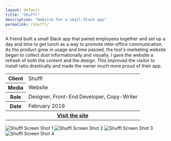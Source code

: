 ```yaml
---
layout: default
title: "Shuffl"
description: "Website for a small Slack app"
permalink: /shuffl/
---
```


<section class="grid grid-item-12/12">
	<div class="grid-item-12/12 grid-item-7/12@md">
		<p>A friend built a small Slack app that paired employees together and set up a day and time to get lunch as a way to promote inter-office communication. As the product grew in usage and time passed, the tool's marketing website began to collect dust informationally and visually. I gave the website a refresh of both the content and the design. This improved the visitor to install ratio drastically and made the owner much more proud of their app.</p>
	</div>
	<aside class="project-meta grid-item-12/12 grid-item-5/12@md">
		<table>
			<tbody>
				<tr>
					<th>Client</th>
					<td>Shuffl</td>
				</tr>
				<tr>
					<th>Media</th>
					<td>Website</td>
				</tr>
				<tr>
					<th>Role</th>
					<td>Designer, Front-End Developer, Copy-Writer</td>
				</tr>
				<tr>
					<th>Date</th>
					<td>February 2019</td>
				</tr>
				<tr>
					<th colspan="2" class="text-left pt-3">
						<a class="button" href="https://shuffllunch.com/">Visit the site</a>
					</th>
				</tr>
			</tbody>
		</table>
	</aside>
</section>
<section class="grid grid-item-12/12">
		<img class="grid-item-12/12 grid-item-8/12@md" src="{{ site.cdn }}/shuffl-1.png" alt="Shuffl Screen Shot 1">
		<img class="grid-item-12/12 grid-item-4/12@md" src="{{ site.cdn }}/shuffl-2.png" alt="Shuffl Screen Shot 2">
		<img class="grid-item-12/12 grid-item-6/12@md" src="{{ site.cdn }}/shuffl-3.png" alt="Shuffl Screen Shot 3">
		<img class="grid-item-12/12 grid-item-6/12@md" src="{{ site.cdn }}/shuffl-4.png" alt="Shuffl Screen Shot 4">
</section>
